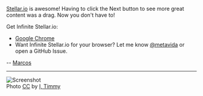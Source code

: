 [Stellar.io](http://stellar.io) is awesome! Having to click the Next button to see more great content was a drag. Now you don't have to!

Get Infinite Stellar.io:

* [Google Chrome](https://chrome.google.com/webstore/detail/agnoeoljdbkgpdeoenhbgacempgcnblk)
* Want Infinite Stellar.io for your browser? Let me know [@metavida](http://twitter.com/metavida) or open a GitHub Issue.

-- [Marcos](http://stellar.io/metavida)

----

![Screenshot](/metavida/infinite_stellario/raw/master/images/screenshot1-1280.png)  
Photo [CC](http://creativecommons.org/licenses/by-nc-sa/3.0/) by [I, Timmy](http://www.flickr.com/photos/apoptotic/6096517361)
